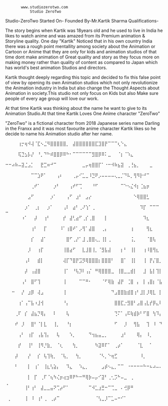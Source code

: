            www.studiozerotwo.com
               Studio ZeroTwo

Studio-ZeroTwo
Started On-
Founded By-Mr.Kartik Sharma
Qualifications-

The story begins when Kartik was 18years old and he used to live in India
he likes to watch anime and was amazed from its Premium animation & Storyline quality.
One day "Kartik" Noticed that in his own country India there was a rough point
mentallity among society about the Animation or Cartoon or Anime that they are only for kids
and animation studios of that time dont make animation of Great quality and story as they focus
more on making money rather than quality of content as compared to Japan which has world's best animation Studios
and directors.

Kartik thought deeply regarding this topic and decided to fix this false point of view by opening its own Animation studios
which not only revolutionize the Animation industry in India but also change the Thought Aspects
about Animation in society.This studio not only focus on Kids but also Make sure people of every age group will
love our work.

At that time Kartik was thinking about the name he want to give to its Animation Studio.At that time
Kartik Loves One Anime character "ZeroTwo" 

"ZeroTwo" is a fictional character from 2018 Japanese series name Darling in the Franxx
and it was most favourite anime character Kartik likes so he decide to name his Animation studio
after her name.

⠀⠀⠀⠀⢰⡒⢶⠺⢼⠈⣏⠢⣈⠻⣿⣿⣿⣿⣿⡀⠀⣼⣿⣿⣿⣿⣿⣿⣏⣹⣿⡟⠉⠉⠉⢆⠑⣄⠀⠀⠀⠀⠀⠀⠀⠀⠀⠀⠀⠀
⠀⠀⠀⠀⢯⣙⣢⡧⡜⠀⠘⡀⠙⠓⠾⣿⣿⡿⠿⠓⠂⠉⠉⠉⠉⠉⠉⣻⣿⡿⠿⠅⣀⠀⠀⠈⡆⠈⠱⣄⠀⠀⠀⠀⠀⠀⠀⠀⠀⠀
⠒⠒⠴⠷⠤⣽⣈⣠⡁⠀⠀⣟⣉⠶⠚⠉⠀⠀⠀⠀⠀⠀⠀⠀⣀⡤⢶⣿⣿⡏⠁⠐⠒⠺⠷⣦⣽⠀⢀⢘⣦⡀⠀⠀⠀⣀⠀⠀⠀⠀
⠀⠀⠀⠀⠀⠀⠀⠀⠉⠉⣱⠟⠁⠀⠀⠀⢠⠆⠀⠀⠀⢀⡤⠊⣁⣀⠸⣙⠟⡠⠤⠤⠤⠤⢄⣀⡈⠙⠧⡀⢻⠻⡗⠚⠉⠀⠀⠀⠀⠀
⠀⠀⠀⠀⠀⠀⠀⠀⢀⠞⠁⠀⠀⠀⠀⡰⠃⠀⠀⠀⢠⠞⠋⢉⠀⠀⠀⠘⠋⠀⠀⠀⠀⠀⠀⠀⠉⠑⠢⣌⠺⡆⢈⣦⡶⠀⠀⠀⠀⠀
⠀⠀⠀⠀⠀⠀⠀⣠⠋⠀⠀⠀⠀⠀⡰⠁⠀⠀⠀⢠⠋⠀⣰⠃⠀⣠⡔⠀⠀⠀⠀⠀⠀⠀⠀⠀⠀⠀⠀⠀⠑⢿⣿⣿⣃⠀⠀⠀⠀⠀
⠀⠀⠀⠀⠀⠀⡰⠁⠀⢀⡆⠀⠀⡰⠁⠀⠀⠀⢠⠇⠀⣴⠃⢀⠜⢱⠁⢀⠀⠀⠀⠀⠀⠀⠀⠀⠀⠀⠀⠀⠀⠀⠹⡏⠀⠉⠉⠉⠀⠒
⠀⠀⠀⠀⠀⠰⠁⠀⠀⡼⠀⠀⢰⠃⠀⠀⠀⠀⡞⠀⣼⢃⣴⠋⢀⡎⢀⣿⠀⠀⠀⡇⠀⠀⠀⠀⠀⠀⠀⠀⠀⠀⠀⠹⣆⠀⠀⠀⠀⠀
⠀⠀⠀⠀⠀⠀⠀⠀⢰⠃⠀⠀⡏⠀⠀⠀⠀⠸⠁⢰⣿⠞⠁⡠⢻⠁⣼⣿⠀⠀⢀⡄⠀⠀⠀⠀⠀⠀⠀⢰⠀⠀⠀⠀⢻⣆⠀⠀⠀⠀
⠀⠀⠀⠀⠀⠀⠀⠀⡎⠀⠀⣼⠁⠀⠀⠀⠀⠀⠀⣿⠋⢀⡜⠁⣸⢀⣿⣿⢄⡀⢸⡇⢀⠀⠀⠀⠀⠀⠀⢨⡀⠀⠀⠀⠈⣿⢧⠀⠀⠀
⠀⠀⠀⠀⠀⠀⠀⡸⠀⠀⢰⡏⠀⠀⠀⠀⠀⠀⢸⣿⣴⠋⠀⠀⣇⣸⣿⢸⡀⠈⣻⣧⣼⠀⠀⠀⡆⠃⠀⢸⡇⠀⠀⢰⠸⣿⢻⣆⠀⠀
⠀⠀⠀⠀⠀⠀⢠⠇⠀⠀⣾⡇⠀⠀⠀⠀⠀⠀⢼⡏⠙⣿⡟⣩⡻⢿⣿⣿⣿⡆⣿⣿⣿⠃⠀⠀⣿⠁⠀⢸⡇⠀⠀⢸⠀⡟⡌⣿⡀⠀
⠀⠀⠀⠀⠀⠀⡼⠀⢠⣼⣿⠀⠀⠀⠀⠀⠀⠀⢸⠁⠀⠘⢧⡹⠇⢠⡌⠀⠛⢿⣿⣿⣿⣀⠀⢸⣿⣀⣀⣾⡇⠀⠀⣸⠀⣧⡇⢹⡇⠀
⠀⠀⠀⠀⠀⢠⠃⠀⣿⠋⢹⠀⠀⠀⠀⠀⠀⠀⢸⠀⠀⠀⠀⠉⠉⠛⠂⠀⠀⠀⠈⠋⢿⣷⠀⣼⡟⠀⢈⣿⠀⡄⠀⡇⢠⣿⡆⠈⣧⠀
⠀⠀⠒⠀⠀⡜⠀⣰⡿⠀⢼⣠⠀⠀⠀⠀⠀⠀⢸⠀⠀⠀⠀⠀⠀⠀⠀⠀⠀⠀⠀⠀⠀⠙⣠⣿⣿⣷⣾⣿⢰⠃⣸⡇⡸⢿⣇⠀⡇⠀
⠀⠀⠀⠀⢰⠁⢠⠉⣧⠰⣸⢺⠀⠀⠀⠀⠀⠀⠘⡄⠀⠀⠀⠀⠀⠀⠀⠀⠀⠀⠀⠀⠀⠀⣿⣿⣏⡐⣻⣿⠃⣠⣿⢠⣇⡞⡿⣄⠇⠀
⠀⠀⠀⢀⠏⠀⡎⠀⣼⣦⡙⢿⡄⠀⠀⠇⠀⠀⠀⢧⠀⠀⠀⠀⠀⠀⠀⠀⠀⠀⠀⠀⠀⠀⢙⠍⠁⢠⠯⢷⣾⡷⠃⠋⣿⠀⢳⠹⡄⠀
⠀⠀⠀⠞⠀⡸⠀⠀⣿⠃⠈⡇⣇⠀⠀⢸⡀⠀⠀⠘⡆⠀⠀⠀⠀⠀⠀⠀⠀⠀⠀⠀⠀⠀⠋⠀⠀⡸⠀⠀⢻⣧⠀⠀⢹⠀⠸⠀⠙⠀
⠀⠀⠀⠀⢠⠃⠀⢰⡏⠀⢠⣧⢹⡄⠀⠀⢧⠀⠀⠀⠱⡀⠀⠀⠀⠀⠙⢲⣦⣤⣀⡀⠀⠀⠀⠀⣰⠃⠀⠀⠀⢿⡄⠀⠸⡀⠀⠀⠀⠀
⠀⠀⠀⠀⡞⠀⠀⢸⠃⠀⢸⠻⡘⣷⡀⠀⠈⢆⠀⠀⠀⢳⡀⠀⠀⠀⠀⠀⠳⣽⠿⠏⠁⠀⢀⡴⠁⠀⠀⠀⠀⠈⣇⠀⠀⠁⠀⠀⠀⠀
⠀⠀⠀⡼⠀⠀⠀⡜⠀⠀⡎⠀⢧⢹⢷⡀⠀⠈⢧⡀⠀⠀⢳⡀⠀⠀⠀⠀⠀⠈⠣⡀⠑⢶⣋⠀⠀⠀⠀⠀⠀⠀⠸⡀⠀⠀⠀⠀⠀⠀
⠀⠀⠀⠃⠀⠀⠀⡇⠀⢰⠁⠀⢸⣆⢣⣵⡄⠀⠀⠹⣄⠀⠀⠱⣄⡀⠀⠀⠀⠀⣠⡾⠢⣄⡀⠉⠉⠀⠐⠒⠒⠒⠒⠓⠒⠦⠴⠤⠄⠀
⠀⠀⠀⠀⠀⠀⠀⡇⠀⡏⠀⢀⠏⠈⢦⠳⢌⡶⢴⣲⠿⠟⠓⠒⠛⢿⡷⠤⡤⠊⣽⠃⢀⢂⡩⠓⠤⣀⠀⢀⠀⠀⠀⠀⠀⠀⠀⠀⠀⢀
⠀⠀⠀⠀⠀⠀⢸⠃⢰⠃⠀⣼⣀⣀⣤⠝⢉⡴⠋⠁⠀⠀⠀⠀⠀⠀⠉⠺⣁⣰⣛⠒⠉⢉⣀⠀⠄⢚⡿⠛⠀⠀⠀⠀⠀⠀⠀⠀⠀⠀
⠀⡀⠀⠀⠀⠀⢸⠀⠸⠀⢰⠃⢀⠀⢀⡴⠉⠀⠀⠀⠀⠀⠀⠀⠀⠀⠀⠀⠈⢣⣀⡸⠉⣁⠤⠒⠊⠁⠀⠀⠀⠀⠀⠀⠀⠀⠀⠀⠀⠀